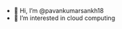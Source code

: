 - 👋 Hi, I’m @pavankumarsankh18
- 👀 I’m interested in cloud computing

<!---
pavankumarsankh18/pavankumarsankh18 is a ✨ special ✨ repository because its `README.md` (this file) appears on your GitHub profile.
You can click the Preview link to take a look at your changes.
--->
